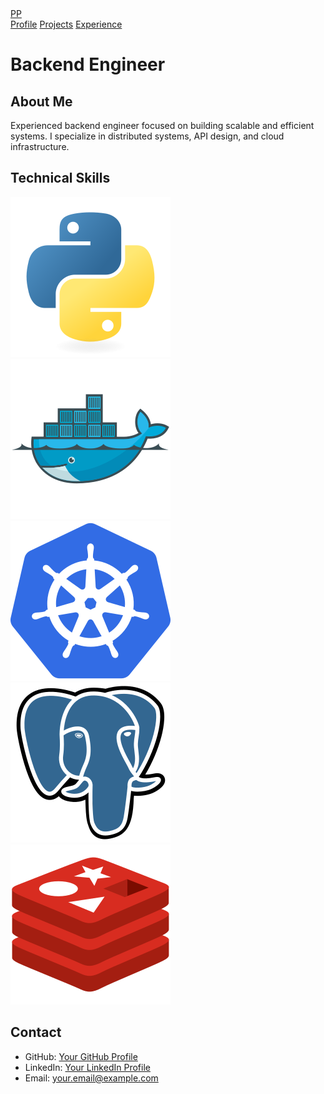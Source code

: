 <nav class="nav-container">
    <div class="nav-content">
        <div class="nav-brand">
            <a href="/">PP</a>
        </div>
        <div class="nav-links">
            <a href="/" class="active">Profile</a>
            <a href="/projects">Projects</a>
            <a href="/experience">Experience</a>
        </div>
    </div>
</nav>

# Backend Engineer

## About Me
Experienced backend engineer focused on building scalable and efficient systems. I specialize in distributed systems, API design, and cloud infrastructure.

## Technical Skills
<div class="tech-stack">
    <!-- Replace these with actual icons from your tech stack -->
    <img src="https://raw.githubusercontent.com/devicons/devicon/master/icons/python/python-original.svg" alt="Python" class="tech-icon">
    <img src="https://raw.githubusercontent.com/devicons/devicon/master/icons/docker/docker-original.svg" alt="Docker" class="tech-icon">
    <img src="https://raw.githubusercontent.com/devicons/devicon/master/icons/kubernetes/kubernetes-plain.svg" alt="Kubernetes" class="tech-icon">
    <img src="https://raw.githubusercontent.com/devicons/devicon/master/icons/postgresql/postgresql-original.svg" alt="PostgreSQL" class="tech-icon">
    <img src="https://raw.githubusercontent.com/devicons/devicon/master/icons/redis/redis-original.svg" alt="Redis" class="tech-icon">
</div>

## Contact
- GitHub: [Your GitHub Profile](https://github.com/yourusername)
- LinkedIn: [Your LinkedIn Profile](https://linkedin.com/in/yourusername)
- Email: your.email@example.com